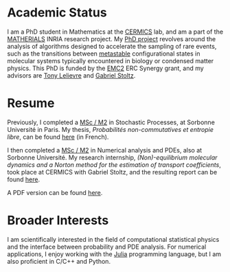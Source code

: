 # Academic Status

I am a PhD student in Mathematics at the [CERMICS](https://cermics-lab.enpc.fr/) lab, and am a part of the [MATHERIALS](https://www.inria.fr/en/matherials) INRIA research project. My [PhD project](https://www.theses.fr/en/s343177) revolves around the analysis of algorithms designed to accelerate the sampling of 
rare events, such as the transitions between [metastable](https://en.wikipedia.org/wiki/Metastability) configurational states in molecular systems typically encountered in biology or condensed matter physics. This PhD is funded by the [EMC2](https://erc-emc2.eu/) ERC Synergy grant, and my advisors are [Tony Lelievre](https://cermics.enpc.fr/~lelievre/) and [Gabriel Stoltz](https://cermics-lab.enpc.fr/gabriel-stoltz/).

# Resume

Previously, I completed a [MSc / M2](https://www.lpsm.paris/masters/modale/index) in Stochastic Processes, at Sorbonne Université in Paris. My thesis, _Probabilités non-commutatives et entropie libre_, can be found [here](/memoire_probas.pdf) (in French).

I then completed a [MSc / M2](https://www.ljll.math.upmc.fr/MathModel/index_en.html) in Numerical analysis and PDEs, also at Sorbonne Université. My research internship, _(Non)-equilibrium molecular dynamics and a Norton method for the estimation of transport coefficients_, took place at CERMICS with Gabriel Stoltz, and the resulting report can be found [here](/rapport_stage.pdf).

A PDF version can be found [here](/cv.pdf).

# Broader Interests

I am scientifically interested in the field of computational statistical physics and the interface between probability and PDE analysis. 
For numerical applications, I enjoy working with the [Julia](https://julialang.org/) programming language, but I am also proficient in C/C++ and Python.
